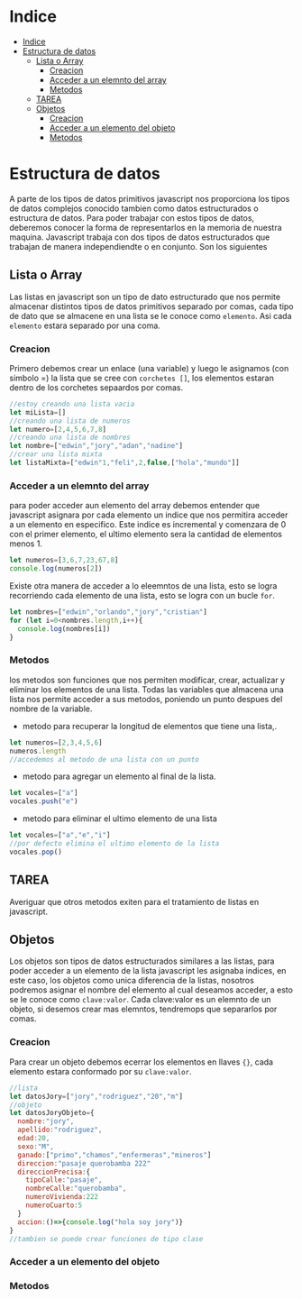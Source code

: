 # Indice
- [Indice](#indice)
- [Estructura de datos](#estructura-de-datos)
  - [Lista o Array](#lista-o-array)
    - [Creacion](#creacion)
    - [Acceder a un elemnto del array](#acceder-a-un-elemnto-del-array)
    - [Metodos](#metodos)
  - [TAREA](#tarea)
  - [Objetos](#objetos)
    - [Creacion](#creacion-1)
    - [Acceder a un elemento del objeto](#acceder-a-un-elemento-del-objeto)
    - [Metodos](#metodos-1)
# Estructura de datos
A parte de los tipos de datos primitivos javascript nos proporciona los tipos de datos complejos conocido tambien como datos estructurados o estructura de datos.
Para poder trabajar con estos tipos de datos, deberemos conocer la forma de representarlos en la memoria de nuestra maquina.
Javascript trabaja con dos tipos de datos estructurados que trabajan de manera independiendte o en conjunto.
Son los siguientes
## Lista o Array
Las listas en javascript son un tipo de dato estructurado que nos permite almacenar distintos tipos de datos primitivos separado por comas, cada tipo de dato que se almacene en una lista se le conoce como `elemento`.
Asi cada `elemento` estara separado por una coma. 
### Creacion
Primero debemos crear un enlace (una variable) y luego le asignamos (con simbolo =) la lista que se cree con `corchetes []`, los elementos estaran dentro de los corchetes sepaardos por comas.
```js
//estoy creando una lista vacia
let miLista=[]
//creando una lista de numeros
let numero=[2,4,5,6,7,8]
//creando una lista de nombres
let nombre=["edwin","jory","adan","nadine"]
//crear una lista mixta
let listaMixta=["edwin"1,"feli",2,false,["hola","mundo"]]
```
### Acceder a un elemnto del array
para poder acceder aun elemento del array debemos entender que javascript asignara por cada elemento un indice que nos permitira acceder a un elemento en especifico. Este indice es incremental y comenzara de 0 con el primer elemento, el ultimo elemento sera la cantidad de elementos menos 1.
```js
let numeros=[3,6,7,23,67,8]
console.log(numeros[2])
```
Existe otra manera de acceder a lo eleemntos de una lista, esto se logra recorriendo cada elemento de una lista, esto se logra con un bucle `for`.
```js
let nombres=["edwin","orlando","jory","cristian"]
for (let i=0<nombres.length,i++){
  console.log(nombres[i])
}
```
### Metodos
los metodos son funciones que nos permiten modificar, crear, actualizar y eliminar los elementos de una lista. Todas las variables que almacena una lista nos permite acceder a sus metodos, poniendo un punto despues del nombre de la variable.
- metodo para recuperar la longitud de elementos que tiene una lista,.
```js
let numeros=[2,3,4,5,6]
numeros.length
//accedemos al metodo de una lista con un punto
```
- metodo para agregar un elemento al final de la lista.
```js
let vocales=["a"]
vocales.push("e")

```
- metodo para eliminar el ultimo elemento de una lista
```js
let vocales=["a","e","i"]
//por defecto elimina el ultimo elemento de la lista
vocales.pop()
```
## TAREA
Averiguar que otros metodos exiten para el tratamiento de listas en javascript.

## Objetos
Los objetos son tipos de datos estructurados similares a las listas, para poder acceder a un elemento de la lista javascript les asignaba indices, en este caso, los objetos como unica diferencia de la listas, nosotros podremos asignar el nombre del elemento al cual deseamos acceder, a esto se le conoce como `clave:valor`. Cada clave:valor es un elemnto de un objeto, si desemos crear mas elemntos, tendremops que separarlos por comas.
### Creacion
Para crear un objeto debemos ecerrar los elementos en llaves `{}`, cada elemento estara conformado por su `clave:valor`.
```js
//lista
let datosJory=["jory","rodriguez","20","m"]
//objeto
let datosJoryObjeto={
  nombre:"jory",
  apellido:"rodriguez",
  edad:20,
  sexo:"M",
  ganado:["primo","chamos","enfermeras","mineros"]
  direccion:"pasaje querobamba 222"
  direccionPrecisa:{
    tipoCalle:"pasaje",
    nombreCalle:"querobamba",
    numeroVivienda:222
    numeroCuarto:5
  }
  accion:()=>{console.log("hola soy jory")}
}
//tambien se puede crear funciones de tipo clase

```
### Acceder a un elemento del objeto

### Metodos
